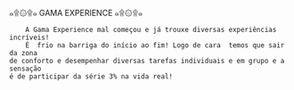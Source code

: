 
๑۩۞۩๑ GAMA EXPERIENCE ๑۩۞۩๑

        A Gama Experience mal começou e já trouxe diversas experiências incríveis!
        É  frio na barriga do início ao fim! Logo de cara  temos que sair  da zona
    de conforto e desempenhar diversas tarefas individuais e em grupo e a sensação
    é de participar da série 3% na vida real!
